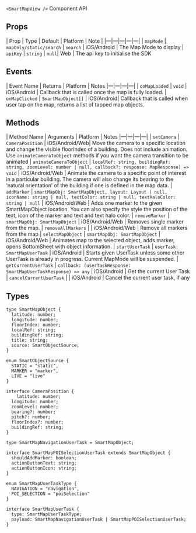 `<SmartMapView />` Component API

## Props

| Prop | Type | Default | Platform | Note |
|—|—|—|—|—|
| `mapMode` | `mapOnly/static/search` | `search`  | iOS/Android | The Map Mode to display
| `apiKey`  | `string` | `null`| Web | The api key to initialise the SDK

## Events

| Event Name | Returns | Platform | Notes
|—|—|—|—|
| `onMapLoaded` | `void` | iOS/Android | Callback that is called once the map is fully loaded.
| `onMapClicked` | `SmartMapObject[]` | iOS/Android| Callback that is called when user tap on the map, returns a list of tapped map objects.

## Methods

| Method Name | Arguments | Platform | Notes
|—|—|—|—|
| `setCamera` | `CameraPosition` | iOS/Android/Web| Move the camera to a specific location and change the visible floorIndex of a building. Does not include animation. Use `animateCameraToObject` methods if you want the camera transition to be animated
| `animateCameraToObject` | `localRef: string, buildingRef: string, zoomLevel: number | null, callback?: response: MapResponse) => void` | iOS/Android/Web | Animate the camera to a specific point of interest in a particular building. The camera will also change its bearing to the ‘natural orientation’ of the building if one is defined in the map data.
| `addMarker` | `smartMapObj: SmartMapObject, layout: Layout | null, iconName: string | null, textColor: string | null, textHaloColor: string | null` | iOS/Android/Web | Adds one marker to the given SmartMapObject location. You can also specify the style the position of the text, icon of the marker and text and text halo color.
| `removeMarker` | `smartMapObj: SmartMapObject` | iOS/Android/Web | Removes single marker from the map.
| `removeAllMarkers` | | iOS/Android/Web | Remove all markers from the map
| `selectMapObject` | `smartMapObj: SmartMapObject` | iOS/Android/Web | Animates map to the selected object, adds marker, opens BottomSheet with object information.
| `startUserTask` | `userTask: SmartMapUserTask` | iOS/Android | Starts given UserTask unless some other UserTask is already in progress. Current MapMode will be suspended.
| `getCurrentUserTask` | `callback: (userTaskResponse: SmartMapUserTaskResponse) => any` | iOS/Android | Get the current User Task
| `cancelCurrentUserTask` | | iOS/Android | Cancel the current user task, if any


## Types

```
type SmartMapObject {
  latitude: number;
  longitude: number;
  floorIndex: number;
  localRef: string;
  buildingRef: string;
  title: string;
  source: SmartObjectSource;
}

enum SmartObjectSource {
  STATIC = "static",
  MARKER = "marker",
  LIVE = "live"
}

interface CameraPosition {
	latitude: number;
  longitude: number;
  zoomLevel: number;
  bearing?: number;
  pitch?: number;
  floorIndex?: number;
  buildingRef: string;
}

type SmartMapNavigationUserTask = SmartMapObject;

interface SmartMapPOISelectionUserTask extends SmartMapObject {
  shouldAddMarker: boolean;
  actionButtonText: string;
  actionButtonIcon: string;
}

enum SmartMapUserTaskType {
  NAVIGATION = "navigation",
  POI_SELECTION = "poiSelection"
}

interface SmartMapUserTask {
  type: SmartMapUserTaskType;
  payload: SmartMapNavigationUserTask | SmartMapPOISelectionUserTask;
}

```